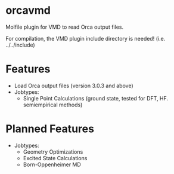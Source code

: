 # orcavmd

Molfile plugin for VMD to read Orca output files.

For compilation, the VMD plugin include directory is needed! (i.e. ../../include)

# Features
- Load Orca output files (version 3.0.3 and above)
- Jobtypes:
  * Single Point Calculations (ground state, tested for DFT, HF. semiempirical methods)

# Planned Features
- Jobtypes:
  * Geometry Optimizations
  * Excited State Calculations
  * Born-Oppenheimer MD
